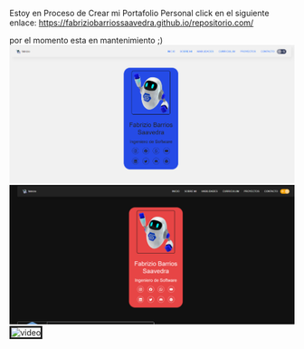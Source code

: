 Estoy en Proceso de Crear mi Portafolio Personal
click en el siguiente enlace: https://fabriziobarriossaavedra.github.io/repositorio.com/

por el momento esta en mantenimiento ;)
<br>
<a class="py-3"><img src="img/readme/lightmode.png" alt="blanco" border="0"></a>
<a class="py-4"><img src="img/readme/darkmode.png" alt="negro" border="0"></a>
<a class="py-2"><img src="img/readme/vid1.gif" alt="video" border="3" style="width: 20rem;"></a>
